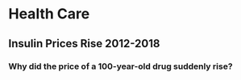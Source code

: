 # Health Care

## Insulin Prices Rise 2012-2018
### Why did the price of a 100-year-old drug suddenly rise?

